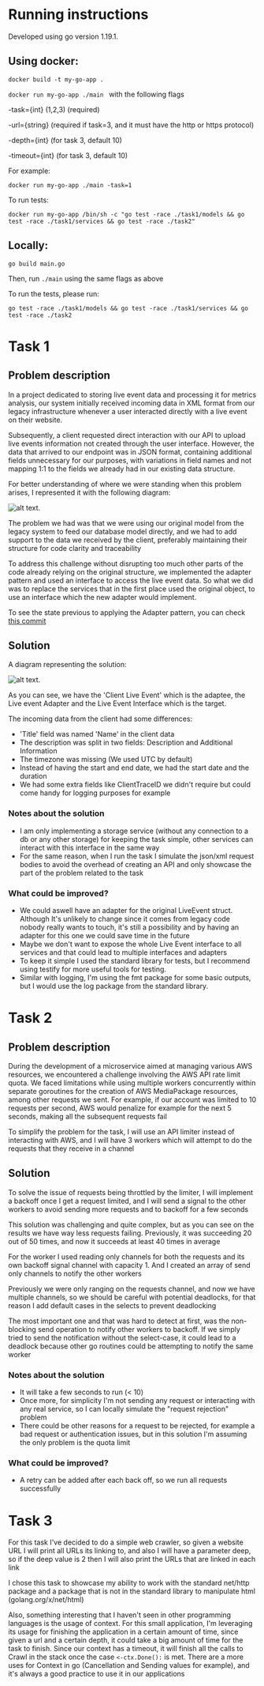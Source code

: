 # Running instructions

Developed using go version 1.19.1.

## Using docker:

`docker build -t my-go-app .`

`docker run my-go-app ./main ` with the following flags

-task={int} (1,2,3) (required)

-url={string} (required if task=3, and it must have the http or https protocol)

-depth={int} (for task 3, default 10)

-timeout={int} (for task 3, default 10)

For example:

`docker run my-go-app ./main -task=1`

To run tests:

`docker run my-go-app /bin/sh -c "go test -race ./task1/models && go test -race ./task1/services && go test -race ./task2"`

## Locally:

`go build main.go`

Then, run `./main` using the same flags as above

To run the tests, please run:

`go test -race ./task1/models && go test -race ./task1/services && go test -race ./task2` 


# Task 1
## Problem description

In a project dedicated to storing live event data and processing it for metrics analysis, our system initially received incoming data in XML format from our legacy infrastructure whenever a user interacted directly with a live event on their website. 

Subsequently, a client requested direct interaction with our API to upload  live events information not created through the user interface. However, the data that arrived to our endpoint was in JSON format, containing additional fields unnecessary for our purposes, with variations in field names and not mapping 1:1 to the fields we already had in our existing data structure. 

For better understanding of where we were standing when this problem arises, I represented it with the following diagram:

![alt text.](/diagrams/task1/previous.png "Previous solution.")

The problem we had was that we were using our original model from the legacy system to feed our database model directly, and we had to add support to the data we received by the client, preferably maintaining their structure for code clarity and traceability

To address this challenge without disrupting too much other parts of the code already relying on the original structure, we implemented the adapter pattern and used an interface to access the live event data. So what we did was to replace the services that in the first place used the original object, to use an interface which the new adapter would implement. 

To see the state previous to applying the Adapter pattern, you can check [this commit](https://github.com/pintotomas/golang-tasks/commit/89dd356e639fdf5ee11cb10b3d811ee09074a641)

## Solution

A diagram representing the solution:

![alt text.](/diagrams/task1/new.png "New solution.")

As you can see, we have the 'Client Live Event' which is the adaptee, the Live event Adapter and the Live Event Interface which is the target.

The incoming data from the client had some differences:

* 'Title' field was named 'Name' in the client data
* The description was split in two fields: Description and Additional Information
* The timezone was missing (We used UTC by default)
* Instead of having the start and end date, we had the start date and the duration
* We had some extra fields like ClientTraceID we didn't require but could come handy for logging purposes for example

### Notes about the solution

* I am only implementing a storage service (without any connection to a db or any other storage) for keeping the task simple, other services can interact with this interface in the same way
* For the same reason, when I run the task I simulate the json/xml request bodies to avoid the overhead of creating an API and only showcase the part of the problem related to the task

### What could be improved?

* We could aswell have an adapter for the original LiveEvent struct. Although It's unlikely to change since it comes from legacy code nobody really wants to touch, it's still a possibility and by having an adapter for this one we could save time in the future 
* Maybe we don't want to expose the whole Live Event interface to all services and that could lead to multiple interfaces and adapters
* To keep it simple I used the standard library for tests, but I recommend using testify for more useful tools for testing. 
* Similar with logging, I'm using the fmt package for some basic outputs, but I would use the log package from the standard library.

# Task 2
## Problem description

During the development of a microservice aimed at managing various AWS resources, we encountered a challenge involving the AWS API rate limit quota. 
We faced limitations while using multiple workers concurrently within separate goroutines for the creation of AWS MediaPackage resources, among other requests we sent.
For example, if our account was limited to 10 requests per second, AWS would penalize for example for the next 5 seconds, making all the subsequent requests fail

To simplify the problem for the task, I will use an API limiter instead of interacting with AWS, and I will have 3 workers which will attempt to do the requests that they receive in a channel

## Solution

To solve the issue of requests being throttled by the limiter, I will implement a backoff once I get a request limited, and I will send a signal to the other workers to avoid sending more requests and to backoff for a few seconds

This solution was challenging and quite complex, but as you can see on the results we have way less requests failing. Previously, it was succeeding 20 out of 50 times, and now it succeeds at least 40 times in average

For the worker I used reading only channels for both the requests and its own backoff signal channel with capacity 1. And I created an array of send only channels to notify the other workers

Previously we were only ranging on the requests channel, and now we have multiple channels, so we should be careful with potential deadlocks, for that reason I add default cases in the selects to prevent deadlocking

The most important one and that was hard to detect at first, was the non-blocking send operation to notify other workers to backoff. If we simply tried to send the notification without the select-case, it could lead to a deadlock because other go routines could be attempting to notify the same worker  

### Notes about the solution

* It will take a few seconds to run (< 10)
* Once more, for simplicity I'm not sending any request or interacting with any real service, so I can locally simulate the "request rejection" problem
* There could be other reasons for a request to be rejected, for example a bad request or authentication issues, but in this solution I'm assuming the only problem is the quota limit

### What could be improved?

* A retry can be added after each back off, so we run all requests successfully

# Task 3

For this task I've decided to do a simple web crawler, so given a website URL I will print all URLs its linking to, and also I will have a parameter deep, so if the deep value is 2 then I will also print the URLs that are linked in each link

I chose this task to showcase my ability to work with the standard net/http package and a package that is not in the standard library to manipulate html (golang.org/x/net/html)

Also, something interesting that I haven't seen in other programming languages is the usage of context. For this small application, I'm leveraging its usage for finishing the application in a certain amount of time, since given a url and a certain depth, it could take a big amount of time for the task to finish. Since our context has a timeout, it will finish all the calls to Crawl in the stack once the case `<-ctx.Done():` is met. There are a more uses for Context in go (Cancellation and Sending values for example), and it's always a good practice to use it in our applications
